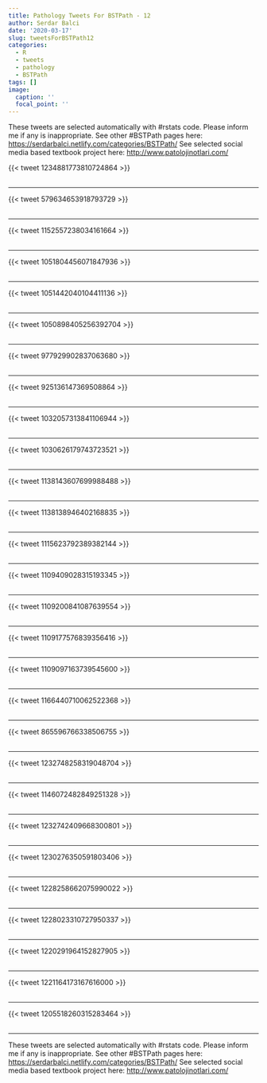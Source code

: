 ```yaml
---
title: Pathology Tweets For BSTPath - 12
author: Serdar Balci
date: '2020-03-17'
slug: tweetsForBSTPath12
categories:
  - R
  - tweets
  - pathology
  - BSTPath
tags: []
image:
  caption: ''
  focal_point: ''
---
```



These tweets are selected automatically with #rstats code. Please inform me if any is inappropriate.
See other #BSTPath pages here: https://serdarbalci.netlify.com/categories/BSTPath/ 
See selected social media based textbook project here: http://www.patolojinotlari.com/

{{< tweet 1234881773810724864 >}}
<br>
<br>
<hr>
{{< tweet 579634653918793729 >}}
<br>
<br>
<hr>
{{< tweet 1152557238034161664 >}}
<br>
<br>
<hr>
{{< tweet 1051804456071847936 >}}
<br>
<br>
<hr>
{{< tweet 1051442040104411136 >}}
<br>
<br>
<hr>
{{< tweet 1050898405256392704 >}}
<br>
<br>
<hr>
{{< tweet 977929902837063680 >}}
<br>
<br>
<hr>
{{< tweet 925136147369508864 >}}
<br>
<br>
<hr>
{{< tweet 1032057313841106944 >}}
<br>
<br>
<hr>
{{< tweet 1030626179743723521 >}}
<br>
<br>
<hr>
{{< tweet 1138143607699988488 >}}
<br>
<br>
<hr>
{{< tweet 1138138946402168835 >}}
<br>
<br>
<hr>
{{< tweet 1115623792389382144 >}}
<br>
<br>
<hr>
{{< tweet 1109409028315193345 >}}
<br>
<br>
<hr>
{{< tweet 1109200841087639554 >}}
<br>
<br>
<hr>
{{< tweet 1109177576839356416 >}}
<br>
<br>
<hr>
{{< tweet 1109097163739545600 >}}
<br>
<br>
<hr>
{{< tweet 1166440710062522368 >}}
<br>
<br>
<hr>
{{< tweet 865596766338506755 >}}
<br>
<br>
<hr>
{{< tweet 1232748258319048704 >}}
<br>
<br>
<hr>
{{< tweet 1146072482849251328 >}}
<br>
<br>
<hr>
{{< tweet 1232742409668300801 >}}
<br>
<br>
<hr>
{{< tweet 1230276350591803406 >}}
<br>
<br>
<hr>
{{< tweet 1228258662075990022 >}}
<br>
<br>
<hr>
{{< tweet 1228023310727950337 >}}
<br>
<br>
<hr>
{{< tweet 1220291964152827905 >}}
<br>
<br>
<hr>
{{< tweet 1221164173167616000 >}}
<br>
<br>
<hr>
{{< tweet 1205518260315283464 >}}
<br>
<br>
<hr>


These tweets are selected automatically with #rstats code. Please inform me if any is inappropriate.
See other #BSTPath pages here: https://serdarbalci.netlify.com/categories/BSTPath/ 
See selected social media based textbook project here: http://www.patolojinotlari.com/
